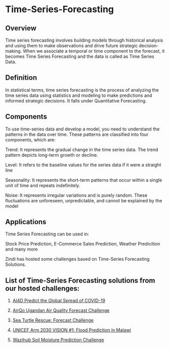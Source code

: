 
# Time-Series-Forecasting

## Overview

Time series forecasting involves building models through historical analysis and using them to make observations and drive future strategic decision-making. When we associate a temporal or time component to the forecast, it becomes Time Series Forecasting and the data is called as Time Series Data.


## Definition	

In statistical terms, time series forecasting is the process of analyzing the time series data using statistics and modeling to make predictions and informed strategic decisions. It falls under Quantitative Forecasting.
	
		
## Components

To use time-series data and develop a model, you need to understand the patterns in the data over time. These patterns are classified into four components, which are:

Trend: It represents the gradual change in the time series data. The trend pattern depicts long-term growth or decline.

Level: It refers to the baseline values for the series data if it were a straight line

Seasonality: It represents the short-term patterns that occur within a single unit of time and repeats indefinitely.

Noise: It represents irregular variations and is purely random. These fluctuations are unforeseen, unpredictable, and cannot be explained by the model

		
## Applications

Time Series Forecasting can be used in:

Stock Price Prediction, E-Commerce Sales Prediction, Weather Predicition and many more
	
Zindi has hosted some challenges based on Time-Series Forecasting Solutions.
	
## List of Time-Series Forecasting solutions from our hosted challenges:
1. [AI4D Predict the Global Spread of COVID-19](https://github.com/ZindiAfrica/Time-Series-Forecasting/tree/main/AI4D%20Predict%20the%20Global%20Spread%20of%20COVID-19)

2. [AirQo Ugandan Air Quality Forecast Challenge](https://github.com/ZindiAfrica/Time-Series-Forecasting/tree/main/AirQo%20Ugadan%20Air%20Quality%20Forecast%20Challenge)

3. [Sea Turtle Rescue: Forecast Challenge](https://github.com/ZindiAfrica/Time-Series-Forecasting/tree/main/Sea%20Turtle%20Rescue%20Forecast%20Challenge)

4. [UNICEF Arm 2030 VISION #1: Flood Prediction in Malawi](https://github.com/ZindiAfrica/Time-Series-Forecasting/tree/main/UNICEF%20Arm%202030%20VISION%20%231%20%20Flood%20Prediction%20in%20Malawi)

5. [Wazihub Soil Moisture Prediction Challenge](https://github.com/ZindiAfrica/Time-Series-Forecasting/tree/main/Wazihub%20Soil%20Moisture%20Prediction%20Challenge)
